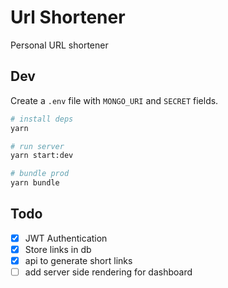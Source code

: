 # Url Shortener
Personal URL shortener

## Dev
Create a `.env` file with `MONGO_URI` and `SECRET` fields.

```bash
# install deps
yarn

# run server
yarn start:dev

# bundle prod
yarn bundle
```

## Todo
- [x] JWT Authentication
- [x] Store links in db
- [x] api to generate short links
- [ ] add server side rendering for dashboard
